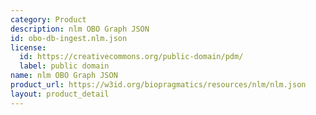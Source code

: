 ```yaml
---
category: Product
description: nlm OBO Graph JSON
id: obo-db-ingest.nlm.json
license:
  id: https://creativecommons.org/public-domain/pdm/
  label: public domain
name: nlm OBO Graph JSON
product_url: https://w3id.org/biopragmatics/resources/nlm/nlm.json
layout: product_detail
---
```

